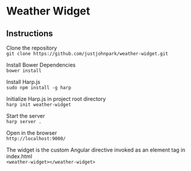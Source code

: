 # Weather Widget

## Instructions

Clone the repository<br>
`git clone https://github.com/justjohnpark/weather-widget.git`

Install Bower Dependencies<br>
`bower install`

Install Harp.js<br>
`sudo npm install -g harp`

Initialize Harp.js in project root directory<br>
`harp init weather-widget`

Start the server<br>
`harp server .`

Open in the browser<br>
`http://localhost:9000/`

The widget is the custom Angular directive invoked as an element tag in index.html<br>
`<weather-widget></weather-widget>`